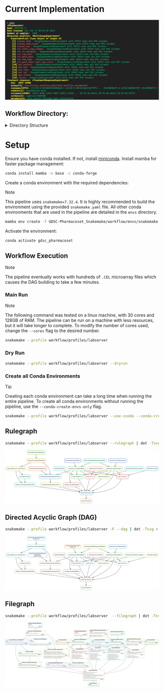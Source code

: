 
# Current Implementation

![PSet](./resources/pset_status.png)

## Workflow Directory:

<details>
<summary>Directory Structure</summary>

```bash
workflow
├── config
│   └── pipeline.yaml
├── envs
│   ├── cnv.yaml
│   ├── fusion.yaml
│   ├── metadata.yaml
│   ├── microarray.Dockerfile
│   ├── microarray.yaml
│   ├── mutation.yaml
│   ├── PharmacoSet.yaml
│   ├── rnaseq.yaml
│   ├── snakemake.yaml
│   ├── test.yaml
│   └── treatmentResponse.yaml
├── profiles
│   ├── gcp
│   │   └── config.yaml
│   └── labserver
│       └── config.yaml
├── rules
│   ├── cnv.smk
│   ├── fusion.smk
│   ├── metadata.smk
│   ├── microarray.smk
│   ├── mutation.smk
│   ├── rnaseq.smk
│   └── treatmentResponse.smk
├── scripts
│   ├── build_PharmacoSet.R
│   ├── cnv
│   │   └── make_CNV_SE.R
│   ├── fusion
│   │   └── make_FUSION_SE.R
│   ├── metadata
│   │   ├── annotate_ChEMBL.R
│   │   ├── annotate_PubChemCIDS.R
│   │   ├── combine_annotated_treatmentData.R
│   │   ├── getCellosaurus
│   │   │   ├── getCellosaurusObject.R
│   │   │   └── mapCellosaurus.R
│   │   ├── map_treatments_to_PubChemCID.R
│   │   ├── preprocess_geneAnnotation.R
│   │   ├── preprocess_sampleMetadata.R
│   │   ├── preprocess_treatmentMetadata.R
│   │   └── utils.R
│   ├── microarray
│   │   └── make_MICROARRAY_SE.R
│   ├── mutation
│   │   └── make_MUTATION_SE.R
│   ├── rnaseq
│   │   └── make_RNASEQ_SE.R
│   ├── template.R
│   └── treatmentResponse
│       ├── build_treatmentResponseExperiment.R
│       └── fit_treatmentResponseExperiment.R
└── Snakefile
```  
</details>

# Setup

Ensure you have conda installed. If not, install [miniconda](https://docs.conda.io/en/latest/miniconda.html).
Install mamba for faster package management:

``` bash
conda install mamba -n base -c conda-forge 
```

Create a conda environment with the required dependencies:
> [!NOTE] 
> This pipeline uses `snakemake=7.32.4`. It is highly recommended to build the environment using the provided `snakemake.yaml` file.
> All other conda environments that are used in the pipeline are detailed in the `envs` directory.

```bash
mamba env create -f GDSC-Pharmacoset_Snakemake/workflow/envs/snakemake.yaml
```

Activate the environment:

```bash
conda activate gdsc_pharmacoset
```

## Workflow Execution

> [!NOTE]
> The pipeline eventually works with hundreds of `.CEL` microarray files which causes the 
> DAG building to take a few minutes.

### Main Run

> [!NOTE]
> The following command was tested on a linux machine, with 30 cores and 128GB of RAM.
> The pipeline can be run on a machine with less resources, but it will take longer to complete.
> To modify the number of cores used, change the `--cores` flag to the desired number.

``` bash
snakemake --profile workflow/profiles/labserver
```

### Dry Run

```bash
snakemake --profile workflow/profiles/labserver --dryrun
```

### Create all Conda Environments

> [!TIP] 
> Creating each conda environment can take a long time when running the entire pipeline. 
> To create all conda environments without running the pipeline, use the `--conda-create-envs-only` flag.

```bash
snakemake --profile workflow/profiles/labserver --use-conda --conda-create-envs-only
```

## Rulegraph

``` bash
snakemake --profile workflow/profiles/labserver --rulegraph | dot -Tsvg > resources/rulegraph.svg
```

![Rulegraph](./resources/rulegraph.svg)

## Directed Acyclic Graph (DAG)

```  bash
snakemake --profile workflow/profiles/labserver -F --dag | dot -Tsvg > resources/dag.svg
```

![DAG](./resources/dag.svg)

## Filegraph

``` bash
snakemake --profile workflow/profiles/labserver  --filegraph | dot -Tsvg > resources/filegraph.svg
```

![filegraph](./resources/filegraph.svg)